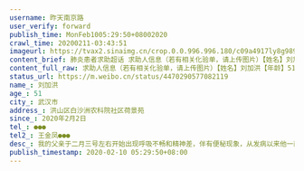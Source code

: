 ```yaml
---
username: 昨天南京路
user_verify: forward
publish_time: MonFeb1005:29:50+08002020
crawl_time: 20200211-03:43:51
imageurl: https://tvax2.sinaimg.cn/crop.0.0.996.996.180/c09a4917ly8g989datte1j20ro0rogqe.jpg?KID=imgbed,tva&Expires=1581373845&ssig=4uSNhInUkJ,http://n.sinaimg.cn/photo/5213b46e/20181127/timeline_card_small_super_default.png,https://wx1.sinaimg.cn/orj360/c09a4917ly1gbquuphkeqj22402tcx6p.jpg,https://wx2.sinaimg.cn/orj360/c09a4917ly1gbquuqb4gij22402tc4qq.jpg
content_brief: 肺炎患者求助超话 求助人信息（若有相关化验单，请上传图片）【姓名】刘加洪【年龄】51【所在城市】武汉市【所在小区、社区】洪山区白沙洲农科院社区荷景苑【患病时间】2020年2月2日【联系方式】●●●【其他紧急联系人】王金凤   ●●●【病情描述】我的父亲于二月三号左右开 ...全文
content_full_raw: 求助人信息（若有相关化验单，请上传图片）【姓名】刘加洪【年龄】51【所在城市】武汉市【所在小区、社区】洪山区白沙洲农科院社区荷景苑【患病时间】2020年2月2日【联系方式】●●●【其他紧急联系人】王金凤●●●【病情描述】我的父亲于二月三号左右开始出现呼吸不畅和精神差，伴有便秘现象，从发病以来他一直晚上睡不着觉，非常难受。起初两三天，他以为是其他原因或疾病，并没有过多担心。后来两三天我给他测体温是反反复复，忽高忽低，伴有发烧现象。八号拍的ct显示双肺显示多发斑片状磨玻璃密度影，考虑感染性病变。现在他是觉也睡不了，食欲又非常的差，吃不下。最近几天老说平躺肚子疼😷，躺不住，也坐不稳，人走了几步就发软，打听这是肺部感染加重的原因。爸爸一直都是家里的顶梁柱，一直都非常的坚强，这次他真的撑不住了，我们家是一个传统的6口之家。家里还有爷爷奶奶老人，前期一家人并没有进行隔离，妈妈现在晚上也是有点咳，很担心家里都已经被传染了。八号晚上是让父亲没有回家晚上在车里呆了一夜，早上他起来发软。九号下午他在车里受凉又感冒了，人真的不行，让他回家单间隔离。我这会还是听到屋里爸爸的喘息声特别大，肯定呼吸特别不舒服，非常担心。我希望大家有救助途径的帮忙联系。我爸爸病情真的很严重了，九号做的核酸，医院反应五天才能出结果，这样等下去，爸爸一定会扛不住的。这会希望能有医院收容治疗，不然病情恶化严重后果不堪设想。考虑到家人原因，我们打算隔离，但是隔离点没有医护和治疗，真的很无助啊。现在居家隔离也是风险非常之大，真的没有办法了。希望好心人能帮助病情严重的爸爸早日得到治疗！🙏🙏🙏
status_url: https://m.weibo.cn/status/4470290577082119
name_: 刘加洪
age_: 51
city_: 武汉市
address_: 洪山区白沙洲农科院社区荷景苑
since_: 2020年2月2日
tel_: ●●●
tel2_: 王金凤●●●
desc_: 我的父亲于二月三号左右开始出现呼吸不畅和精神差，伴有便秘现象，从发病以来他一直晚上睡不着觉，非常难受。起初两三天，他以为是其他原因或疾病，并没有过多担心。后来两三天我给他测体温是反反复复，忽高忽低，伴有发烧现象。八号拍的ct显示双肺显示多发斑片状磨玻璃密度影，考虑感染性病变。现在他是觉也睡不了，食欲又非常的差，吃不下。最近几天老说平躺肚子疼😷，躺不住，也坐不稳，人走了几步就发软，打听这是肺部感染加重的原因。爸爸一直都是家里的顶梁柱，一直都非常的坚强，这次他真的撑不住了，我们家是一个传统的6口之家。家里还有爷爷奶奶老人，前期一家人并没有进行隔离，妈妈现在晚上也是有点咳，很担心家里都已经被传染了。八号晚上是让父亲没有回家晚上在车里呆了一夜，早上他起来发软。九号下午他在车里受凉又感冒了，人真的不行，让他回家单间隔离。我这会还是听到屋里爸爸的喘息声特别大，肯定呼吸特别不舒服，非常担心。我希望大家有救助途径的帮忙联系。我爸爸病情真的很严重了，九号做的核酸，医院反应五天才能出结果，这样等下去，爸爸一定会扛不住的。这会希望能有医院收容治疗，不然病情恶化严重后果不堪设想。考虑到家人原因，我们打算隔离，但是隔离点没有医护和治疗，真的很无助啊。现在居家隔离也是风险非常之大，真的没有办法了。希望好心人能帮助病情严重的爸爸早日得到治疗！🙏🙏🙏
publish_timestamp: 2020-02-10 05:29:50+08:00
---
```

